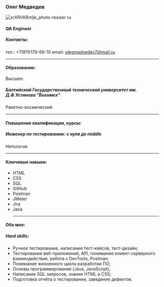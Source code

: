### Олег Медведев
![xrXRVK8mljk_photo-resizer ru](https://user-images.githubusercontent.com/117758014/201726322-eb20d8e4-3e73-4f17-a86f-dcdf770f466e.jpg)
#### QA Engineer
##### Контакты:
тел.: +7(911)179-69-10
email: olegmedvedev7@mail.ru
***
#### Образование:
Высшее:
##### Балтийский Государственный технический университет им. Д.Ф.Устинова "Военмех"
Ракетно-космический
***
#### Повышение квалификации, курсы:
##### Инженер по тестированию: с нуля до middle
Нетология
***
#### Ключевые навыки:  
+ HTML
+ CSS
+ SQL
+ GitHub
+ Postman
+ JMeter
+ Jira
+ Java
  ***
#### Обо мне:
##### Hard skills:
+ Ручное тестирование, написание тест-кейсов, тест-дизайн;
+ Тестирование веб-приложений, API, понимание клиент-серверного взаимодействия, работа с DevTools, Postman;
+  Понимание жизненного цикла разработки ПО;
+ Основы программирования (Java, JavaScript);
+ Написание SQL запросов, знание HTML и CSS;
+ Подготовка отчёта о тестировании, заведение дефектов.

